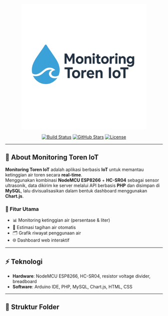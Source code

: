 <p align="center">
  <a href="#" target="_blank">
    <img src="assets/logo toren.png" width="400" alt="Monitoring Toren Logo">
  </a>
</p>

<p align="center">
  <a href="#"><img src="https://img.shields.io/badge/build-passing-brightgreen" alt="Build Status"></a>
  <a href="#"><img src="https://img.shields.io/github/stars/username/monitoring_toren?style=social" alt="GitHub Stars"></a>
  <a href="#"><img src="https://img.shields.io/badge/license-MIT-blue" alt="License"></a>
</p>

---

## 🌊 About Monitoring Toren IoT

**Monitoring Toren IoT** adalah aplikasi berbasis **IoT** untuk memantau ketinggian air toren secara **real-time**.  
Menggunakan kombinasi **NodeMCU ESP8266** + **HC-SR04** sebagai sensor ultrasonik, data dikirim ke server melalui API berbasis **PHP** dan disimpan di **MySQL**, lalu divisualisasikan dalam bentuk dashboard menggunakan **Chart.js**.

### 🚀 Fitur Utama
- 📊 Monitoring ketinggian air (persentase & liter)
- 💸 Estimasi tagihan air otomatis
- 🗂️ Grafik riwayat penggunaan air
- 🌐 Dashboard web interaktif

---

## ⚡ Teknologi
- **Hardware**: NodeMCU ESP8266, HC-SR04, resistor voltage divider, breadboard  
- **Software**: Arduino IDE, PHP, MySQL, Chart.js, HTML, CSS  

---

## 📂 Struktur Folder
